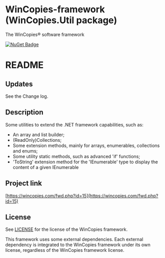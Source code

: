 ﻿WinCopies-framework (WinCopies.Util package)
============================================

The WinCopies® software framework

[![NuGet Badge](https://buildstats.info/nuget/WinCopies.Util)](https://www.nuget.org/packages/WinCopies.Util/)

README
======

Updates
-------

See the Change log.

Description
-----------

Some utilities to extend the .NET framework capabilities, such as:

- An array and list builder;
- (ReadOnly)Collections;
- Some extension methods, mainly for arrays, enumerables, collections and enums;
- Some utility static methods, such as advanced 'if' functions;
- 'ToString' extension method for the 'IEnumerable' type to display the content of a given IEnumerable

Project link
------------

[https://wincopies.com/fwd.php?id=15](https://wincopies.com/fwd.php?id=15)

License
-------

See [LICENSE](https://wincopies.com/fwd.php?id=16) for the license of the WinCopies framework.

This framework uses some external dependencies. Each external dependency is integrated to the WinCopies framework under its own license, regardless of the WinCopies framework license.